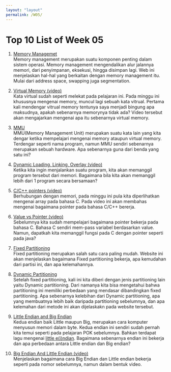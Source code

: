 ```yaml
---
layout: "layout"
permalink: /W05/
---
```


# Top 10 List of Week 05

1. [Memory Managemet](https://www.tutorialspoint.com/Memory-Management)<br>
Memory management merupakan suatu komponen penting dalam sistem operasi.
Memory management mengendalikan alur jalannya memori, dari penyimpanan, eksekusi, hingga disimpan lagi.
Web ini menjelaskan hal-hal yang berkaitan dengan memory management itu. Mulai dari address space, swapping juga segmentation. 

2. [Virtual Memory (video)](https://www.youtube.com/watch?v=2quKyPnUShQ)<br>
Kata virtual sudah seperti melekat pada pelajaran ini. 
Pada minggu ini khususnya mengenai memory, muncul lagi sebuah kata vitrual.
Pertama kali mendengar vitrual memory tentunya saya menjadi bingung apa maksudnya, apakah sebenarnya memorynya tidak ada?
Video tersebut akan mengajarkan mengenai apa itu sebenarnya virtual memory.

3. [MMU](https://www.techopedia.com/definition/4768/memory-management-unit-mmu)<br>
MMU(Memory Management Unit) merupakan suatu kata lain yang kita dengar ketika mempelajari mengenai memory ataupun virtual memory.
Terdengar seperti nama program, namun MMU sendiri sebenarnya merupakan sebuah hardware. Apa sebenarnya guna dari benda yang satu ini?

4. [Dynamic Loading, Linking, Overlay (video)](https://www.youtube.com/watch?v=lWVQsld8hMI)<br>
Ketika kita ingin menjalankan suatu program, kita akan memanggil program tersebut dari memori. Bagaimana bila kita akan memanggil lebih dari 1 program secara bersamaan?

5. [C/C++ pointers (video)](https://www.youtube.com/watch?v=h-HBipu_1P0)<br>
Berhubungan dengan memori, pada minggu ini pula kita diperlihatkan mengenai array pada bahasa C.
Pada video ini akan membahas mengenai bagaimana pointer pada bahasa C/C++ bererja.

6. [Value vs Pointer (video)](https://www.youtube.com/watch?v=6vifTIRn02g)<br>
Sebelumnya kita sudah mempelajari bagaimana pointer bekerja pada bahasa C.
Bahasa C sendiri mem-pass variabel berdasarkan value.
Namun, dapatkah kita memanggil fungsi pada C dengan pointer seperti pada java?

7. [Fixed Partitioning](https://www.javatpoint.com/os-fixed-partitioning)<br>
Fixed partitioning merupakan salah satu cara paling mudah. Website ini akan menjelaskan bagaimana Fixed partitioning bekerja, apa kemudahan dari partisi ini, dan apa kelemahannya.

8. [Dynamic Partitioning](https://www.javatpoint.com/os-dynamic-partitioning)<br>
Setelah fixed partitioning, kali ini kita diberi dengan jenis partitioning lain yaitu Dynamic partitioning.
Dari namanya kita bisa mengetahui bahwa partitioning ini memiliki perbedaan yang mendasar dibandingkan fixed partitioning.
Apa sebenarnya kelebihan dari Dynamic partitioning, apa yang membuatnya lebih baik daripada partitioning sebelumnya, dan apa kelemahan dari metode ini akan dijelaskakn pada website tersebut.

9. [Little Endian and Big Endian](https://www.section.io/engineering-education/what-is-little-endian-and-big-endian/)<br>
Kedua endian baik Little maupun Big, merupakan cara komputer menyusun memori dalam byte.
Kedua endian ini sendiri sudah pernah kita temui seperti pada pelajaran POK sebelumnya.
Bahkan terdapat lagu mengenai [little e(i)ndian](https://www.youtube.com/watch?v=k0SkWCCWrF8).
Bagaimana sebenarnya endian ini bekerja dan apa perbedaan antara Little endian dan Big endian?

10. [Big Endian And Little Endian (video)](https://www.youtube.com/watch?v=9Rgnl4o0Vv8)<br>
Menjelaskan bagaimana cara Big Endian dan Little endian bekerja seperti pada nomor sebelumnya, namun dalam bentuk video.